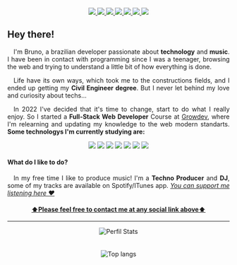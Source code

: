 <section align="center" id="social">
  <br>
<!-- Linkedin -->
<a href="https://www.linkedin.com/in/brunoberwian/" alt="Linkedin" target="_blank">
  <img src="https://img.shields.io/badge/LinkedIn-0077B5?style=for-the-badge&logo=linkedin&logoColor=white&link=https://www.linkedin.com/in/brunoberwian/">
</a>
<!-- Email -->
<a href="mailto:brunoberwian@gmail.com" alt="Email" target="_blank">
  <img src="https://img.shields.io/badge/Gmail-D14836?style=for-the-badge&logo=gmail&logoColor=white&link=mailto:brunoberwian@gmail.com">
</a>
<!-- Whatsapp -->
<a href="https://wa.me/+5545999466636" alt="Whatsapp" target="_blank">
  <img src="https://img.shields.io/badge/WhatsApp-25D366?style=for-the-badge&logo=whatsapp&logoColor=white&link=https://wa.me/+5545999466636">
</a>
<!-- Instagram -->
<a href="https://www.instagram.com/kiusdj" alt="Instagram" target="_blank">
  <img src="https://img.shields.io/badge/-Instagram-DF0174?style=for-the-badge&labelColor=DF0174&logo=instagram&logoColor=white&link=https://www.instagram.com/kiusdj">
</a>
<!-- Discord -->
<a href="https://discordapp.com/users/Bruno%20Berwian#0753" alt="Discord" target="_blank">
  <img src="https://img.shields.io/badge/Discord-5865F2?style=for-the-badge&logo=discord&logoColor=white&link=https://discordapp.com/users/Bruno%20Berwian#0753">
</a>
<!-- Spotify -->
<a href="https://open.spotify.com/artist/5GJaM1rqPvOsl030dv2tBB?si=SiOFNTO-TFmItPyMT0gGIw" alt="Spotify" target="_blank">
  <img src="https://img.shields.io/badge/Spotify-1ED760?&style=for-the-badge&logo=spotify&logoColor=white&link=https://open.spotify.com/artist/5GJaM1rqPvOsl030dv2tBB?si=SiOFNTO-TFmItPyMT0gGIw">
</a>
<!-- Steam -->
<a href="https://steamcommunity.com/profiles/76561198019457321" alt="Steam" target="_blank">
  <img src="https://img.shields.io/badge/Steam-000000?style=for-the-badge&logo=steam&logoColor=white&link=https://steamcommunity.com/profiles/76561198019457321">
</a>
</section>
<section>
<h2> Hey there!</h2>
<p align="justify"> 
 &emsp;I'm Bruno, a brazilian developer passionate about <b>technology</b> and <b>music</b>. I have been in contact with programming since 
I was a teenager, browsing the web and trying to understand a little bit of how everything is done.
<p>
<p align="justify"> 
 &emsp;Life have its own ways, which took me to the constructions fields, and I ended up getting my 
  <b>Civil Engineer degree</b>. But I never let behind my love and curiosity about techs... 
</p>
<p align="justify"> 
 &emsp;In 2022 I've decided that it's time to change, start to do what I really enjoy. So I started a <b>Full-Stack Web Developer</b> Course at <a href='https://www.growdev.com.br/' target='_blank'>Growdev</a>, where I'm relearning and updating my knowledge to the web modern standarts. <b>Some technologys I'm currently studying are:</b>
</p>
<div align="center">
  <img src="https://img.shields.io/badge/HTML5-E34F26?style=for-the-badge&logo=html5&logoColor=white">
  <img src="https://img.shields.io/badge/CSS3-1572B6?style=for-the-badge&logo=css3&logoColor=white">
  <img src="https://img.shields.io/badge/JavaScript-323330?style=for-the-badge&logo=javascript&logoColor=F7DF1E">
  <img src="https://img.shields.io/badge/Bootstrap-563D7C?style=for-the-badge&logo=bootstrap&logoColor=white">
  <img src="https://img.shields.io/badge/TypeScript-007ACC?style=for-the-badge&logo=typescript&logoColor=white">
  <img src="https://img.shields.io/badge/React-20232A?style=for-the-badge&logo=react&logoColor=61DAFB">
  <img src="https://img.shields.io/badge/Node.js-43853D?style=for-the-badge&logo=node.js&logoColor=white">
</div>
<h4>What do I like to do?</h4>
<p align="justify">
  &emsp;In my free time I like to produce music! I'm a <b>Techno Producer</b> and <b>DJ</b>, some of my tracks are available on Spotify/ITunes app. <a href='https://open.spotify.com/artist/5GJaM1rqPvOsl030dv2tBB?si=DRHED7GoTeOWv4iWCoBnMQ' target='_blank'><i>You can support me listening here ❤️</i></a>
</p>
<h4 align="center"><a href="#social" target="_self">⬆️<ins>Please feel free to contact me at any social link above</ins>⬆️</a></h4>
</section>
<hr>
<section align="center">
<img src="https://github-readme-stats.vercel.app/api?username=brunobwn&theme=radical&show_icons=true" alt="Perfil Stats" />
<br><br><br>
<img src="https://github-readme-stats.vercel.app/api/top-langs/?username=brunobwn&layout=compact&theme=radical" alt="Top langs" />
</section>
